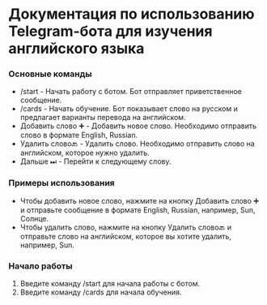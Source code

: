 # Документация по использованию Telegram-бота для изучения английского языка
### Основные команды
* /start - Начать работу с ботом. Бот отправляет приветственное сообщение.
* /cards - Начать обучение. Бот показывает слово на русском и предлагает варианты перевода на английском.
* Добавить слово ➕ - Добавить новое слово. Необходимо отправить слово в формате English, Russian.
* Удалить слово🔙 - Удалить слово. Необходимо отправить слово на английском, которое нужно удалить.
* Дальше ⏭ - Перейти к следующему слову.
### Примеры использования
* Чтобы добавить новое слово, нажмите на кнопку Добавить слово ➕ и отправьте сообщение в формате English, Russian, например, Sun, Солнце.
* Чтобы удалить слово, нажмите на кнопку Удалить слово🔙 и отправьте слово на английском, которое вы хотите удалить, например, Sun.
### Начало работы
1. Введите команду /start для начала работы с ботом.
2. Введите команду /cards для начала обучения.
